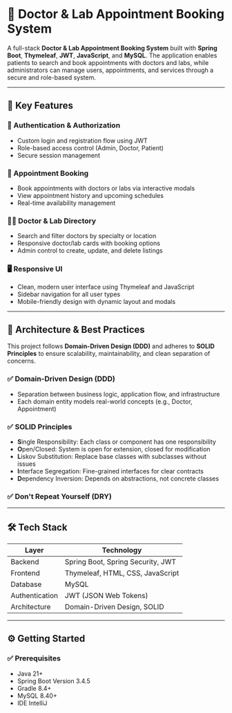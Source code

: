 # 🏥 Doctor & Lab Appointment Booking System

A full-stack **Doctor & Lab Appointment Booking System** built with **Spring Boot**, **Thymeleaf**, **JWT**, **JavaScript**, and **MySQL**. The application enables patients to search and book appointments with doctors and labs, while administrators can manage users, appointments, and services through a secure and role-based system.

---

## 🚀 Key Features

### 🔐 Authentication & Authorization
- Custom login and registration flow using JWT
- Role-based access control (Admin, Doctor, Patient)
- Secure session management

### 📅 Appointment Booking
- Book appointments with doctors or labs via interactive modals
- View appointment history and upcoming schedules
- Real-time availability management

### 🧑‍⚕️ Doctor & Lab Directory
- Search and filter doctors by specialty or location
- Responsive doctor/lab cards with booking options
- Admin control to create, update, and delete listings

### 🖥️ Responsive UI
- Clean, modern user interface using Thymeleaf and JavaScript
- Sidebar navigation for all user types
- Mobile-friendly design with dynamic layout and modals

---

## 🧱 Architecture & Best Practices

This project follows **Domain-Driven Design (DDD)** and adheres to **SOLID Principles** to ensure scalability, maintainability, and clean separation of concerns.
### ✅ Domain-Driven Design (DDD)
- Separation between business logic, application flow, and infrastructure
- Each domain entity models real-world concepts (e.g., Doctor, Appointment)

### ✅ SOLID Principles
- **S**ingle Responsibility: Each class or component has one responsibility  
- **O**pen/Closed: System is open for extension, closed for modification  
- **L**iskov Substitution: Replace base classes with subclasses without issues  
- **I**nterface Segregation: Fine-grained interfaces for clear contracts  
- **D**ependency Inversion: Depends on abstractions, not concrete classes

### ✅ Don't Repeat Yourself (DRY)

---

## 🛠️ Tech Stack

| Layer             | Technology                        |
|------------------|------------------------------------|
| Backend           | Spring Boot, Spring Security, JWT |
| Frontend          | Thymeleaf, HTML, CSS, JavaScript  |
| Database          | MySQL                             |
| Authentication    | JWT (JSON Web Tokens)             |
| Architecture      | Domain-Driven Design, SOLID       |

---

## ⚙️ Getting Started

### ✅ Prerequisites
- Java 21+
- Spring Boot Version 3.4.5
- Gradle 8.4+
- MySQL 8.40+
- IDE IntelliJ 



